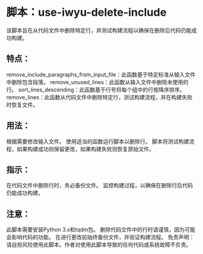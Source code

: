 # 脚本：use-iwyu-delete-include

该脚本旨在从代码文件中删除特定行，并测试构建流程以确保在删除后代码仍能成功构建。

## 特点：

remove_include_paragraphs_from_input_file：此函数基于特定标准从输入文件中删除包含段落。
remove_unused_lines：此函数从输入文件中删除未使用的行。
sort_lines_descending：此函数基于行号将每个组中的行按降序排序。
remove_lines：此函数从代码文件中删除特定行，测试构建流程，并在构建失败时恢复文件。

## 用法：

根据需要修改输入文件。
使用适当的函数运行脚本以删除行。
脚本将测试构建流程，如果构建成功则保留更改，如果构建失败则恢复原始文件。

## 指示：

在代码文件中删除行时，务必备份文件。
监控构建过程，以确保在删除行后代码仍能成功构建。

## 注意：

此脚本需要安装Python 3.x和tqdm包。
删除代码文件中的行时请谨慎，因为可能会影响代码的功能。
在进行更改前始终备份文件，并验证构建流程。
免责声明：请自担风险使用此脚本。作者对使用此脚本导致的任何代码或系统故障不负责。
